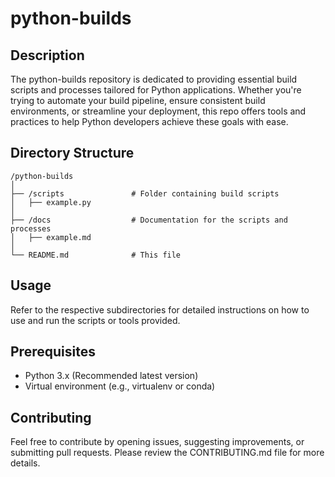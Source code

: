# python-builds

## Description
The python-builds repository is dedicated to providing essential build scripts and processes tailored for Python applications. Whether you're trying to automate your build pipeline, ensure consistent build environments, or streamline your deployment, this repo offers tools and practices to help Python developers achieve these goals with ease.

## Directory Structure
```
/python-builds
│
├── /scripts               # Folder containing build scripts
│   ├── example.py
│
├── /docs                  # Documentation for the scripts and processes
│   ├── example.md
│
└── README.md              # This file
```

## Usage
Refer to the respective subdirectories for detailed instructions on how to use and run the scripts or tools provided.

## Prerequisites
- Python 3.x (Recommended latest version)
- Virtual environment (e.g., virtualenv or conda)

## Contributing
Feel free to contribute by opening issues, suggesting improvements, or submitting pull requests. Please review the CONTRIBUTING.md file for more details.
